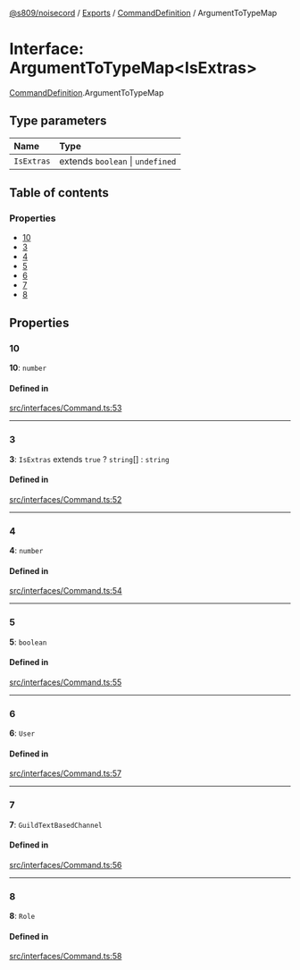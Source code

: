 [@s809/noisecord](../README.md) / [Exports](../modules.md) / [CommandDefinition](../modules/CommandDefinition.md) / ArgumentToTypeMap

# Interface: ArgumentToTypeMap<IsExtras\>

[CommandDefinition](../modules/CommandDefinition.md).ArgumentToTypeMap

## Type parameters

| Name | Type |
| :------ | :------ |
| `IsExtras` | extends `boolean` \| `undefined` |

## Table of contents

### Properties

- [10](CommandDefinition.ArgumentToTypeMap.md#10)
- [3](CommandDefinition.ArgumentToTypeMap.md#3)
- [4](CommandDefinition.ArgumentToTypeMap.md#4)
- [5](CommandDefinition.ArgumentToTypeMap.md#5)
- [6](CommandDefinition.ArgumentToTypeMap.md#6)
- [7](CommandDefinition.ArgumentToTypeMap.md#7)
- [8](CommandDefinition.ArgumentToTypeMap.md#8)

## Properties

### 10

 **10**: `number`

#### Defined in

[src/interfaces/Command.ts:53](https://github.com/s809/noisecord/blob/5de1f63/src/interfaces/Command.ts#L53)

___

### 3

 **3**: `IsExtras` extends ``true`` ? `string`[] : `string`

#### Defined in

[src/interfaces/Command.ts:52](https://github.com/s809/noisecord/blob/5de1f63/src/interfaces/Command.ts#L52)

___

### 4

 **4**: `number`

#### Defined in

[src/interfaces/Command.ts:54](https://github.com/s809/noisecord/blob/5de1f63/src/interfaces/Command.ts#L54)

___

### 5

 **5**: `boolean`

#### Defined in

[src/interfaces/Command.ts:55](https://github.com/s809/noisecord/blob/5de1f63/src/interfaces/Command.ts#L55)

___

### 6

 **6**: `User`

#### Defined in

[src/interfaces/Command.ts:57](https://github.com/s809/noisecord/blob/5de1f63/src/interfaces/Command.ts#L57)

___

### 7

 **7**: `GuildTextBasedChannel`

#### Defined in

[src/interfaces/Command.ts:56](https://github.com/s809/noisecord/blob/5de1f63/src/interfaces/Command.ts#L56)

___

### 8

 **8**: `Role`

#### Defined in

[src/interfaces/Command.ts:58](https://github.com/s809/noisecord/blob/5de1f63/src/interfaces/Command.ts#L58)

